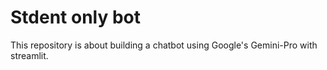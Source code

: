 # Stdent only bot

This repository is about building a chatbot using Google's Gemini-Pro with streamlit.
